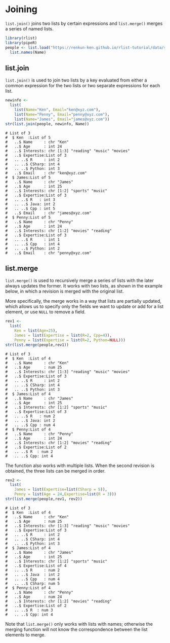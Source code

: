 

# Joining

`list.join()` joins two lists by certain expressions and `list.merge()` merges a series of named lists.


```r
library(rlist)
library(pipeR)
people <- list.load("https://renkun-ken.github.io/rlist-tutorial/data/sample.json") %>>%
  list.names(Name)
```


## list.join

`list.join()` is used to join two lists by a key evaluated from either a common expression for the two lists or two separate expressions for each list.


```r
newinfo <-
  list(
    list(Name="Ken", Email="ken@xyz.com"),
    list(Name="Penny", Email="penny@xyz.com"),
    list(Name="James", Email="james@xyz.com"))
str(list.join(people, newinfo, Name))
```

```
# List of 3
#  $ Ken  :List of 5
#   ..$ Name     : chr "Ken"
#   ..$ Age      : int 24
#   ..$ Interests: chr [1:3] "reading" "music" "movies"
#   ..$ Expertise:List of 3
#   .. ..$ R     : int 2
#   .. ..$ CSharp: int 4
#   .. ..$ Python: int 3
#   ..$ Email    : chr "ken@xyz.com"
#  $ James:List of 5
#   ..$ Name     : chr "James"
#   ..$ Age      : int 25
#   ..$ Interests: chr [1:2] "sports" "music"
#   ..$ Expertise:List of 3
#   .. ..$ R   : int 3
#   .. ..$ Java: int 2
#   .. ..$ Cpp : int 5
#   ..$ Email    : chr "james@xyz.com"
#  $ Penny:List of 5
#   ..$ Name     : chr "Penny"
#   ..$ Age      : int 24
#   ..$ Interests: chr [1:2] "movies" "reading"
#   ..$ Expertise:List of 3
#   .. ..$ R     : int 1
#   .. ..$ Cpp   : int 4
#   .. ..$ Python: int 2
#   ..$ Email    : chr "penny@xyz.com"
```

## list.merge

`list.merge()` is used to recursively merge a series of lists with the later always updates the former. It works with two lists, as shown in the example below, in which a revision is merged with the original list.

More specifically, the merge works in a way that lists are partially updated, which allows us to specify only the fields we want to update or add for a list element, or use `NULL` to remove a field.


```r
rev1 <-
  list(
    Ken = list(Age=25),
    James = list(Expertise = list(R=2, Cpp=4)),
    Penny = list(Expertise = list(R=2, Python=NULL)))
str(list.merge(people,rev1))
```

```
# List of 3
#  $ Ken  :List of 4
#   ..$ Name     : chr "Ken"
#   ..$ Age      : num 25
#   ..$ Interests: chr [1:3] "reading" "music" "movies"
#   ..$ Expertise:List of 3
#   .. ..$ R     : int 2
#   .. ..$ CSharp: int 4
#   .. ..$ Python: int 3
#  $ James:List of 4
#   ..$ Name     : chr "James"
#   ..$ Age      : int 25
#   ..$ Interests: chr [1:2] "sports" "music"
#   ..$ Expertise:List of 3
#   .. ..$ R   : num 2
#   .. ..$ Java: int 2
#   .. ..$ Cpp : num 4
#  $ Penny:List of 4
#   ..$ Name     : chr "Penny"
#   ..$ Age      : int 24
#   ..$ Interests: chr [1:2] "movies" "reading"
#   ..$ Expertise:List of 2
#   .. ..$ R  : num 2
#   .. ..$ Cpp: int 4
```

The function also works with multiple lists. When the second revision is obtained, the three lists can be merged in order.


```r
rev2 <-
  list(
    James = list(Expertise=list(CSharp = 5)),
    Penny = list(Age = 24,Expertise=list(R = 3)))
str(list.merge(people,rev1, rev2))
```

```
# List of 3
#  $ Ken  :List of 4
#   ..$ Name     : chr "Ken"
#   ..$ Age      : num 25
#   ..$ Interests: chr [1:3] "reading" "music" "movies"
#   ..$ Expertise:List of 3
#   .. ..$ R     : int 2
#   .. ..$ CSharp: int 4
#   .. ..$ Python: int 3
#  $ James:List of 4
#   ..$ Name     : chr "James"
#   ..$ Age      : int 25
#   ..$ Interests: chr [1:2] "sports" "music"
#   ..$ Expertise:List of 4
#   .. ..$ R     : num 2
#   .. ..$ Java  : int 2
#   .. ..$ Cpp   : num 4
#   .. ..$ CSharp: num 5
#  $ Penny:List of 4
#   ..$ Name     : chr "Penny"
#   ..$ Age      : num 24
#   ..$ Interests: chr [1:2] "movies" "reading"
#   ..$ Expertise:List of 2
#   .. ..$ R  : num 3
#   .. ..$ Cpp: int 4
```

Note that `list.merge()` only works with lists with names; otherwise the merging function will not know the correspondence between the list elements to merge.
